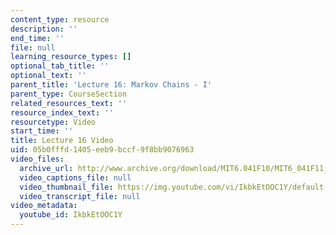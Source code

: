 ```yaml
---
content_type: resource
description: ''
end_time: ''
file: null
learning_resource_types: []
optional_tab_title: ''
optional_text: ''
parent_title: 'Lecture 16: Markov Chains - I'
parent_type: CourseSection
related_resources_text: ''
resource_index_text: ''
resourcetype: Video
start_time: ''
title: Lecture 16 Video
uid: 05b0fffd-1405-eeb9-bccf-9f8bb9076963
video_files:
  archive_url: http://www.archive.org/download/MIT6.041F10/MIT6_041F11_lec16_300k.mp4
  video_captions_file: null
  video_thumbnail_file: https://img.youtube.com/vi/IkbkEtOOC1Y/default.jpg
  video_transcript_file: null
video_metadata:
  youtube_id: IkbkEtOOC1Y
---
```


